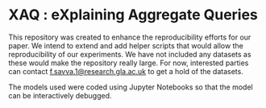 XAQ : eXplaining Aggregate Queries
==================================

This repository was created to enhance the reproducibility efforts for our paper. We intend to extend and add helper scripts that would allow the reproducibility of our experiments. We have not included any datasets as these would make the repository really large.
For now, interested parties can contact f.savva.1@research.gla.ac.uk to get a hold of the datasets.

The models used were coded using Jupyter Notebooks so that the model can be interactively debugged. 
